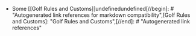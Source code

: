 - Some [[Golf Rules and Customs]]undefinedundefined[//begin]: # "Autogenerated link references for markdown compatibility",[Golf Rules and Customs]: <Golf Rules and Customs> "Golf Rules and Customs",[//end]: # "Autogenerated link references"